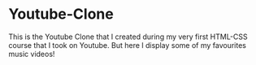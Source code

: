 # Youtube-Clone
 This is the Youtube Clone that I created during my very first HTML-CSS course that I took on Youtube. But here I display some of my favourites music videos!
